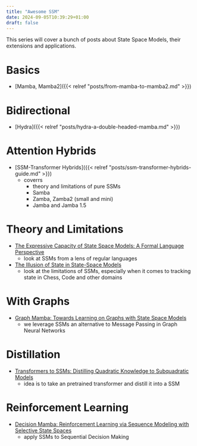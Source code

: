 ```yaml
---
title: "Awesome SSM"
date: 2024-09-05T10:39:29+01:00
draft: false
---
```


This series will cover a bunch of posts about State Space Models, their extensions and applications.

# Basics
- [Mamba, Mamba2]({{< relref "posts/from-mamba-to-mamba2.md" >}})

# Bidirectional
- [Hydra]({{< relref "posts/hydra-a-double-headed-mamba.md" >}})

# Attention Hybrids
- [SSM-Transformer Hybrids]({{< relref "posts/ssm-transformer-hybrids-guide.md" >}})
    - coverrs
        - theory and limitations of pure SSMs
        - Samba
        - Zamba, Zamba2 (small and mini)
        - Jamba and Jamba 1.5
    
# Theory and Limitations
- [The Expressive Capacity of State Space Models: A Formal Language Perspective](https://www.semanticscholar.org/paper/The-Expressive-Capacity-of-State-Space-Models%3A-A-Sarrof-Veitsman/e7f47e8393c697696a3fccd9ff906dfdb49fe736)
    - look at SSMs from a lens of regular languages
- [The Illusion of State in State-Space Models](https://www.semanticscholar.org/paper/The-Illusion-of-State-in-State-Space-Models-Merrill-Petty/917479a7a72ee7c1fb320c14d770e30ef322ef28)
    - look at the limitations of SSMs, especially when it comes to tracking state in Chess, Code and other domains

# With Graphs
- [Graph Mamba: Towards Learning on Graphs with State Space Models](https://www.semanticscholar.org/paper/Graph-Mamba%3A-Towards-Learning-on-Graphs-with-State-Behrouz-Hashemi/2dda6da7375bf5e8bcf60f87b17ba10757f3bc57)
    - we leverage SSMs an alternative to Message Passing in Graph Neural Networks

# Distillation
- [Transformers to SSMs: Distilling Quadratic Knowledge to Subquadratic Models](https://browse.arxiv.org/abs/2408.10189v1)
    - idea is to take an pretrained transformer and distill it into a SSM

# Reinforcement Learning
- [Decision Mamba: Reinforcement Learning via Sequence Modeling with Selective State Spaces](https://www.semanticscholar.org/paper/Decision-Mamba%3A-Reinforcement-Learning-via-Sequence-Ota/9b8130a2a5d3398f4993f540ddd01d440d99d62e)
    - apply SSMs to Sequential Decision Making
